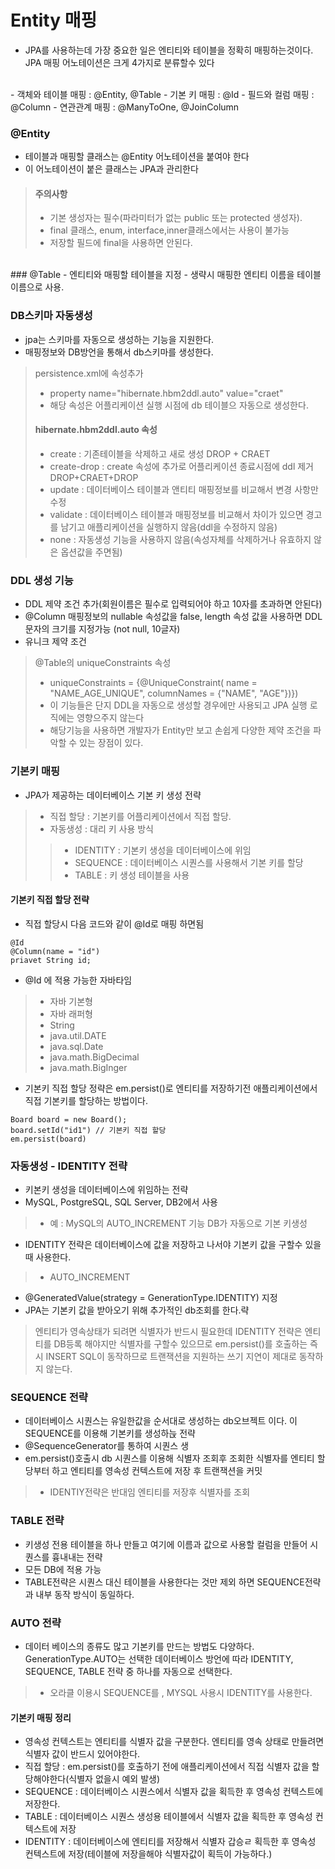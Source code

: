 # Entity 매핑
- JPA를 사용하는데 가장 중요한 일은 엔티티와 테이블을 정확히 매핑하는것이다.
 JPA 매핑 어노테이션은 크게 4가지로 분류할수 있다
<br>
- 객체와 테이블 매핑 : @Entity, @Table
- 기본 키 매핑 : @Id
- 필드와 컬럼 매핑 : @Column
- 연관관계 매핑 : @ManyToOne, @JoinColumn
 <br> 
  
### @Entity
- 테이블과 매핑할 클래스는 @Entity 어노테이션을 붙여야 한다
- 이 어노테이션이 붙은 클래스는 JPA과 관리한다

> #### 주의사항
>- 기본 생성자는 필수(파라미터가 없는 public 또는 protected 생성자).
>- final 클래스, enum, interface,inner클래스에서는 사용이 불가능
>- 저장할 필드에 final을 사용하면 안된다.
 <br>
### @Table
- 엔티티와 매핑할 테이블을 지정 
- 생략시 매핑한 엔티티 이름을 테이블 이름으로 사용.

### DB스키마 자동생성
- jpa는 스키마를 자동으로 생성하는 기능을 지원한다.
- 매핑정보와 DB방언을 통해서 db스키마를 생성한다.
> persistence.xml에 속성추가
>  - property name="hibernate.hbm2ddl.auto" value="craet"
> - 해당 속성은 어플리케이션 실행 시점에 db 테이블으 자동으로 생성한다.
> #### hibernate.hbm2ddl.auto 속성
> - create : 기존테이블을 삭제하고 새로 생성 DROP + CRAET
> - create-drop : create 속성에 추가로 어플리케이션 종료시점에 ddl 제거 DROP+CRAET+DROP
> - update : 데이터베이스 테이블과 앤티티 매핑정보를 비교해서 변경 사항만 수정
> - validate : 데이터베이스 테이블과 매핑정보를 비교해서 차이가 있으면 경고를 남기고 애플리케이션을 실행하지 않음(ddl을 수정하지 않음)
> - none : 자동생성 기능을 사용하지 않음(속성자체를 삭제하거나 유효하지 않은 옵션값을 주면됨)
### DDL 생성 기능
- DDL 제약 조건 추가(회원이름은 필수로 입력되어야 하고 10자를 초과하면 안된다)
- @Column 매핑정보의 nullable 속성값을 false, length 속성 값을 사용하면 DDL문자의 크기를 지정가능 (not null, 10글자)
- 유니크 제약 조건
>  @Table의 uniqueConstraints 속성
> - uniqueConstraints = {@UniqueConstraint(
        name = "NAME_AGE_UNIQUE",
        columnNames = {"NAME", "AGE"})})
> - 이 기능들은 단지 DDL을 자동으로 생성할 경우에만 사용되고 JPA 실행 로직에는 영향으주지 않는다
> - 해당기능을 사용하면 개발자가 Entity만 보고 손쉽게 다양한 제약 조건을 파악할 수 있는 장점이 있다.
### 기본키 매핑
- JPA가 제공하는 데이터베이스 기본 키 생성 전략
> - 직접 할당 : 기본키를 어플리케이션에서 직접 할당.
> - 자동생성 : 대리 키 사용 방식
>> - IDENTITY : 기본키 생성을 데이터베이스에 위임
>> - SEQUENCE : 데이터베이스 시퀀스를 사용해서 기본 키를 할당
>> - TABLE : 키 생성 테이블을 사용

#### 기본키 직접 할당 전략
- 직접 할당시 다음 코드와 같이 @Id로 매핑 하면됨
<pre><code>@Id
@Column(name = "id")
priavet String id;</code></pre>
- @Id 에 적용 가능한 자바타임
> - 자바 기본형
> - 자바 래퍼형
> - String
> - java.util.DATE
> - java.sql.Date
> - java.math.BigDecimal
> - java.math.BigInger
- 기본키 직접 할당 정략은 em.persist()로 엔티티를 저장하기전 애플리케이션에서 직접 기본키를 할당하는 방법이다.
<pre><code>Board board = new Board();
board.setId("id1") // 기본키 직접 할당
em.persist(board)</code></pre>

### 자동생성 - IDENTITY 전략
- 키본키 생성을 데이터베이스에 위임하는 전략 
- MySQL, PostgreSQL, SQL Server, DB2에서 사용
> - 예 : MySQL의 AUTO_INCREMENT 기능 DB가 자동으로 기본 키생성
- IDENTITY 전략은 데이터베이스에 값을 저장하고 나서야 기본키 값을 구할수 있을때 사용한다. 
> - AUTO_INCREMENT
- @GeneratedValue(strategy = GenerationType.IDENTITY) 지정
- JPA는 기본키 값을 받아오기 위해 추가적인 db조회를 한다.략
> 엔티티가 영속상태가 되려면 식별자가 반드시 필요한데 IDENTITY 전략은 엔티티를 DB등록 해야지만 식별자를 구할수 있으므로 em.persist()를 호출하는 즉시 INSERT SQL이 동작하므로 트랜잭션을 지원하는 쓰기 지연이 제대로 동작하지 않는다.
### SEQUENCE 전략
- 데이터베이스 시퀀스는 유일한값을 순서대로 생성하는 db오브젝트 이다. 이 SEQUENCE를 이용해 기본키를 생성하늕 전략
- @SequenceGenerator를 통하여 시퀀스 생
- em.persist()호출시 db 시퀀스를 이용해 식별자 조회후 조회한 식별자를 엔티티 할당부터 하고 엔티티를 영속성 컨텍스트에 저장 후 트랜잭션을 커밋
> - IDENTIY전략은 반대임 엔티티를 저장후 식별자를 조회
### TABLE 전략
- 키생성 전용 테이블을 하나 만들고 여기에 이름과 값으로 사용할 컬럼을 만들어 시퀀스를 흉내내는 전략
- 모든 DB에 적용 가능
- TABLE전략은 시퀀스 대신 테이블을 사용한다는 것만 제외 하면 SEQUENCE전략과 내부 동작 방식이 동일하다.
### AUTO 전략
- 데이터 베이스의 종류도 많고 기본키를 만드는 방법도 다양하다. GenerationType.AUTO는 선택한 데이터베이스 방언에 따라 IDENTITY, SEQUENCE, TABLE 전략 중 하나를 자동으로 선택한다.
> - 오라클 이용시 SEQUENCE를 , MYSQL 사용시 IDENTITY를 사용한다.
#### 기본키 매핑 정리
- 영속성 컨텍스트는 엔티티를 식별자 값을 구분한다. 엔티티를 영속 상태로 만들려면 식별자 값이 반드시 있어야한다.
- 직접 할당 : em.persist()를 호출하기 전에 애플리케이션에서 직접 식별자 값을 할당해야한다(식별자 없을시 예외 발생)
- SEQUENCE : 데이터베이스 시퀀스에서 식별자 값을 획득한 후 영속성 컨텍스트에 저장한다.
- TABLE : 데이터베이스 시퀀스 생성용 테이블에서 식별자 값을 획득한 후 영속성 컨텍스트에 저장
- IDENTITY : 데이터베이스에 엔티티를 저장해서 식별자 갑승ㄹ 획득한 후 영속성 컨텍스트에 저장(테이블에 저장을해야 식별자값이 획득이 가능하다.)

